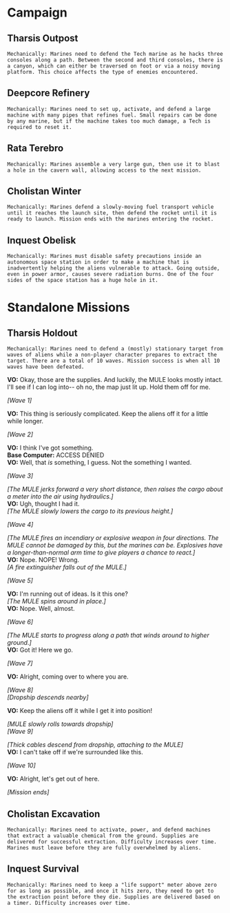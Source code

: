 # Campaign

## Tharsis Outpost

`Mechanically: Marines need to defend the Tech marine as he hacks three consoles along a path. Between the second and third consoles, there is a canyon, which can either be traversed on foot or via a noisy moving platform. This choice affects the type of enemies encountered.`

## Deepcore Refinery

`Mechanically: Marines need to set up, activate, and defend a large machine with many pipes that refines fuel. Small repairs can be done by any marine, but if the machine takes too much damage, a Tech is required to reset it.`

## Rata Terebro

`Mechanically: Marines assemble a very large gun, then use it to blast a hole in the cavern wall, allowing access to the next mission.`

## Cholistan Winter

`Mechanically: Marines defend a slowly-moving fuel transport vehicle until it reaches the launch site, then defend the rocket until it is ready to launch. Mission ends with the marines entering the rocket.`

## Inquest Obelisk

`Mechanically: Marines must disable safety precautions inside an autonomous space station in order to make a machine that is inadvertently helping the aliens vulnerable to attack. Going outside, even in power armor, causes severe radiation burns. One of the four sides of the space station has a huge hole in it.`

# Standalone Missions

## Tharsis Holdout

`Mechanically: Marines need to defend a (mostly) stationary target from waves of aliens while a non-player character prepares to extract the target. There are a total of 10 waves. Mission success is when all 10 waves have been defeated.`

**VO:** Okay, those are the supplies. And luckily, the MULE looks mostly intact. I'll see if I can log into-- oh no, the map just lit up. Hold them off for me.

*[Wave 1]*

**VO:** This thing is seriously complicated. Keep the aliens off it for a little while longer.

*[Wave 2]*

**VO:** I think I've got something.  
**Base Computer:** ACCESS DENIED  
**VO:** Well, that *is* something, I guess. Not the something I wanted.

*[Wave 3]*

*[The MULE jerks forward a very short distance, then raises the cargo about a meter into the air using hydraulics.]*  
**VO:** Ugh, thought I had it.  
*[The MULE slowly lowers the cargo to its previous height.]*

*[Wave 4]*

*[The MULE fires an incendiary or explosive weapon in four directions. The MULE cannot be damaged by this, but the marines can be. Explosives have a longer-than-normal arm time to give players a chance to react.]*  
**VO:** Nope. NOPE! Wrong.  
*[A fire extinguisher falls out of the MULE.]*

*[Wave 5]*

**VO:** I'm running out of ideas. Is it this one?  
*[The MULE spins around in place.]*  
**VO:** Nope. Well, almost.

*[Wave 6]*

*[The MULE starts to progress along a path that winds around to higher ground.]*  
**VO:** Got it! Here we go.

*[Wave 7]*

**VO:** Alright, coming over to where you are.

*[Wave 8]*  
*[Dropship descends nearby]*

**VO:** Keep the aliens off it while I get it into position!

*[MULE slowly rolls towards dropship]*  
*[Wave 9]*

*[Thick cables descend from dropship, attaching to the MULE]*  
**VO:** I can't take off if we're surrounded like this.

*[Wave 10]*

**VO:** Alright, let's get out of here.

*[Mission ends]*

## Cholistan Excavation

`Mechanically: Marines need to activate, power, and defend machines that extract a valuable chemical from the ground. Supplies are delivered for successful extraction. Difficulty increases over time. Marines must leave before they are fully overwhelmed by aliens.`

## Inquest Survival

`Mechanically: Marines need to keep a "life support" meter above zero for as long as possible, and once it hits zero, they need to get to the extraction point before they die. Supplies are delivered based on a timer. Difficulty increases over time.`
